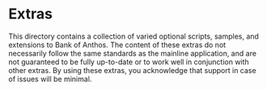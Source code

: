 # Extras

This directory contains a collection of varied optional scripts, samples, and extensions to Bank of Anthos.
The content of these extras do not necessarily follow the same standards as the mainline application,
and are not guaranteed to be fully up-to-date or to work well in conjunction with other extras.
By using these extras, you acknowledge that support in case of issues will be minimal.
